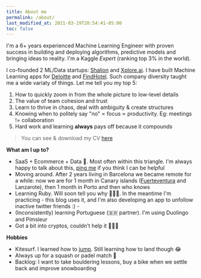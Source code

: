 ```yaml
---
title: About me
permalink: /about/
last_modified_at: 2021-03-19T20:54:41-05:00
toc: false
---
```


I'm a 6+ years experienced Machine Learning Engineer with proven success in building and deploying algorithms, predictive models and bringing ideas to reality.  I'm a Kaggle _Expert_ (ranking top 3% in the world).  

I co-founded 2 ML/Data startups: [Shalion](https://shalion.com) and [Xplore.ai](https://xplore.ai). I have built Machine Learning apps for [Deloitte](https://www.deloitte.com) and [FindHotel](https://findhotel.net). Such company diversity taught me a wide variaty of things. Let me tell you my top 5:
1. How to quickly zoom in from the whole picture to low-level details
2. The value of team cohesion and trust
3. Learn to thrive in chaos, deal with ambiguity & create structures
4. Knowing when to politely say "no" ∝ focus ∝ productivity. Eg: meetings != collaboration
5. Hard work and learning **always** pays off because it compounds

> You can see & download my CV <a href="/cv">here</a>

**What am I up to?**
- SaaS + Ecommerce + Data 🚀. Most often within this triangle. I'm always happy to talk about this, <a href='https://t.me/eherrerosj'>ping me</a> if you think I can be helpful
- Moving around. After 2 years living in Barcelona we became remote for a while: now we are for 1 month in Canary islands (<a href='/assets/images/about/fuerteventura1.jpg'>Fuerteventura</a> and Lanzarote), then 1 month in Porto and then who knows
- Learning Ruby. Will soon tell you why 👨🏻‍💻. In the meantime I'm practicing - this blog uses it, and I'm also developing an app to unfollow inactive twitter friends :) -
- (Inconsistently) learning Portuguese (🇧🇷 partner). I'm using Duolingo and Pimsleur
- Got a bit into cryptos, couldn't help it 🤷🏻‍♂️


**Hobbies**
- Kitesurf. I learned how to <a href='/assets/images/about/kitesurf.jpg'>jump</a>. Still learning how to land though 😂
- Always up for a squash or padel match 🎾
- Backlog: I want to take bouldering lessons, buy a bike when we settle back and improve snowboarding